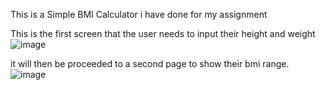 This is a Simple BMI Calculator i have done for my assignment


This is the first screen that the user needs to input their height and weight
![image](https://github.com/user-attachments/assets/6fd30ec5-4cbc-4680-98dd-ae14a89d9317)





it will then be proceeded to a second page to show their bmi range.
![image](https://github.com/user-attachments/assets/e02a53d3-eadc-4d0e-86a4-966767740919)


